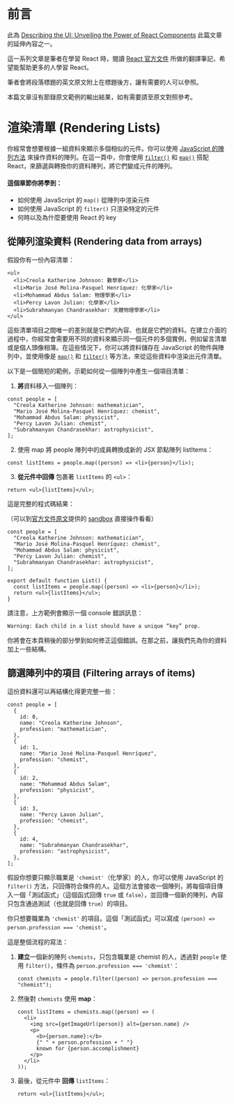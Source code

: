 
# 前言

此為 [Describing the UI: Unveiling the Power of React Components](https://github.com/CAFECA-IO/WorkGuidelines/blob/main/newbie/react-document/describing-the-ui.md) 此篇文章的延伸內容之一。

這一系列文章是筆者在學習 React 時，閱讀 [React 官方文件](https://react.dev/learn) 所做的翻譯筆記，希望能幫助更多的人學習 React。

筆者會將段落標題的英文原文附上在標題後方，讓有需要的人可以參照。

本篇文章沒有節錄原文範例的輸出結果，如有需要請至原文對照參考。

# 渲染清單 (Rendering Lists)

你經常會想要根據一組資料來顯示多個相似的元件。你可以使用 [JavaScript 的陣列方法](https://developer.mozilla.org/docs/Web/JavaScript/Reference/Global_Objects/Array#) 來操作資料的陣列。在這一頁中，你會使用 [`filter()`](https://developer.mozilla.org/docs/Web/JavaScript/Reference/Global_Objects/Array/filter) 和 [`map()`](https://developer.mozilla.org/docs/Web/JavaScript/Reference/Global_Objects/Array/map) 搭配 React，來篩選與轉換你的資料陣列，將它們變成元件的陣列。

#### 這個章節你將學到：

- 如何使用 JavaScript 的 `map()` 從陣列中渲染元件
- 如何使用 JavaScript 的 `filter()` 只渲染特定的元件
- 何時以及為什麼要使用 React 的 key

## 從陣列渲染資料 (Rendering data from arrays)

假設你有一份內容清單：

```tsx
<ul>
  <li>Creola Katherine Johnson: 數學家</li>
  <li>Mario José Molina-Pasquel Henríquez: 化學家</li>
  <li>Mohammad Abdus Salam: 物理學家</li>
  <li>Percy Lavon Julian: 化學家</li>
  <li>Subrahmanyan Chandrasekhar: 天體物理學家</li>
</ul>
```

這些清單項目之間唯一的差別就是它們的內容、也就是它們的資料。在建立介面的過程中，你經常會需要用不同的資料來顯示同一個元件的多個實例，例如留言清單或是個人頭像相簿。在這些情況下，你可以將資料儲存在 JavaScript 的物件與陣列中，並使用像是 [`map()`](https://developer.mozilla.org/en-US/docs/Web/JavaScript/Reference/Global_Objects/Array/map) 和 [`filter()`](https://developer.mozilla.org/docs/Web/JavaScript/Reference/Global_Objects/Array/filter) 等方法，來從這些資料中渲染出元件清單。

以下是一個簡短的範例，示範如何從一個陣列中產生一個項目清單：

1. **將**資料移入一個陣列：

```tsx
const people = [
  "Creola Katherine Johnson: mathematician",
  "Mario José Molina-Pasquel Henríquez: chemist",
  "Mohammad Abdus Salam: physicist",
  "Percy Lavon Julian: chemist",
  "Subrahmanyan Chandrasekhar: astrophysicist",
];
```

2. 使用 map 將 people 陣列中的成員轉換成新的 JSX 節點陣列 listItems：

```tsx
const listItems = people.map((person) => <li>{person}</li>);
```

3. **從元件中回傳** 包裹著 `listItems` 的 `<ul>`：

```tsx
return <ul>{listItems}</ul>;
```

這是完整的程式碼結果：

（可以到[官方文件原文](https://react.dev/learn/rendering-lists)提供的 [sandbox](https://codesandbox.io/p/sandbox/nsrmxd) 直接操作看看）

```tsx
const people = [
  "Creola Katherine Johnson: mathematician",
  "Mario José Molina-Pasquel Henríquez: chemist",
  "Mohammad Abdus Salam: physicist",
  "Percy Lavon Julian: chemist",
  "Subrahmanyan Chandrasekhar: astrophysicist",
];

export default function List() {
  const listItems = people.map((person) => <li>{person}</li>);
  return <ul>{listItems}</ul>;
}
```

請注意，上方範例會顯示一個 console 錯誤訊息：

```bash
Warning: Each child in a list should have a unique “key” prop.
```

你將會在本頁稍後的部分學到如何修正這個錯誤。在那之前，讓我們先為你的資料加上一些結構。

## 篩選陣列中的項目 (Filtering arrays of items)

這份資料還可以再結構化得更完整一些：

```tsx
const people = [
  {
    id: 0,
    name: "Creola Katherine Johnson",
    profession: "mathematician",
  },
  {
    id: 1,
    name: "Mario José Molina-Pasquel Henríquez",
    profession: "chemist",
  },
  {
    id: 2,
    name: "Mohammad Abdus Salam",
    profession: "physicist",
  },
  {
    id: 3,
    name: "Percy Lavon Julian",
    profession: "chemist",
  },
  {
    id: 4,
    name: "Subrahmanyan Chandrasekhar",
    profession: "astrophysicist",
  },
];
```

假設你想要只顯示職業是 `'chemist'`（化學家）的人，你可以使用 JavaScript 的 `filter()` 方法，只回傳符合條件的人。這個方法會接收一個陣列，將每個項目傳入一個「測試函式」（這個函式回傳 `true` 或 `false`），並回傳一個新的陣列，內容只包含通過測試（也就是回傳 `true`）的項目。

你只想要職業為 `'chemist'` 的項目。這個「測試函式」可以寫成 `(person) => person.profession === 'chemist'`。

這是整個流程的寫法：

1. **建立**一個新的陣列 `chemists`，只包含職業是 chemist 的人，透過對 `people` 使用 `filter()`，條件為 `person.profession === 'chemist'`：

   ```tsx
   const chemists = people.filter((person) => person.profession === "chemist");
   ```

2. 然後對 `chemists` 使用 **map**：

   ```tsx
   const listItems = chemists.map((person) => (
     <li>
       <img src={getImageUrl(person)} alt={person.name} />
       <p>
         <b>{person.name}:</b>
         {" " + person.profession + " "}
         known for {person.accomplishment}
       </p>
     </li>
   ));
   ```

3. 最後，從元件中 **回傳** `listItems`：

   ```tsx
   return <ul>{listItems}</ul>;
   ```
